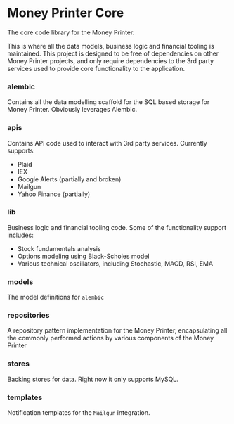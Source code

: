# Money Printer Core

The core code library for the Money Printer.

This is where all the data models, business logic and financial tooling is maintained. This project is designed to be
free of dependencies on other Money Printer projects, and only require dependencies to the 3rd party services used to
provide core functionality to the application.

### alembic

Contains all the data modelling scaffold for the SQL based storage for Money Printer. Obviously leverages Alembic.

### apis

Contains API code used to interact with 3rd party services. Currently supports:

- Plaid
- IEX
- Google Alerts (partially and broken)
- Mailgun
- Yahoo Finance (partially)

### lib

Business logic and financial tooling code. Some of the functionality support includes:

- Stock fundamentals analysis
- Options modeling using Black-Scholes model
- Various technical oscillators, including Stochastic, MACD, RSI, EMA

### models

The model definitions for `alembic`

### repositories

A repository pattern implementation for the Money Printer, encapsulating all the commonly performed actions by various
components of the Money Printer

### stores

Backing stores for data. Right now it only supports MySQL.

### templates

Notification templates for the `Mailgun` integration.